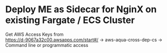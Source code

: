 # Deploy ME as Sidecar for NginX on existing Fargate / ECS Cluster 

Get AWS Access Keys from  
https://d-9067a32c00.awsapps.com/start#/
-> aws-aqua-cross-dep-cs
-> Command line or programmatic access
